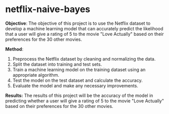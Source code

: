 # netflix-naive-bayes

**Objective**: The objective of this project is to use the Netflix dataset to develop a machine learning model that can accurately predict the likelihood that a user will give a rating of 5 to the movie "Love Actually" based on their preferences for the 30 other movies.

**Method**: 
1. Preprocess the Netflix dataset by cleaning and normalizing the data. 
2. Split the dataset into training and test sets. 
3. Train a machine learning model on the training dataset using an appropriate algorithm. 
4. Test the model on the test dataset and calculate the accuracy. 
5. Evaluate the model and make any necessary improvements. 

**Results:** The results of this project will be the accuracy of the model in predicting whether a user will give a rating of 5 to the movie "Love Actually" based on their preferences for the 30 other movies.
